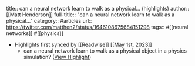 title:: can a neural network learn to walk as a physical... (highlights)
author:: [[Matt Henderson]]
full-title:: "can a neural network learn to walk as a physical..."
category:: #articles
url:: https://twitter.com/matthen2/status/1646108675684151298
tags:: #[[neural networks]] #[[physics]]

- Highlights first synced by [[Readwise]] [[May 1st, 2023]]
	- can a neural network learn to walk as a physical object in a physics simulation? ([View Highlight](https://read.readwise.io/read/01gy3z53ebr8ec8f30baf6ra0v))